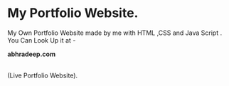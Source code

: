 # <h1>My Portfolio Website.</h1>
My Own Portfolio Website made by me with HTML ,CSS and Java Script .<br> You Can Look Up it  at -  <p style="font-weight: bold;" href="https://abhradeep.com/">abhradeep.com</p>
<br>
(Live Portfolio Website).
